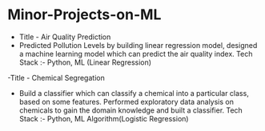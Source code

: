 # Minor-Projects-on-ML

- Title - Air Quality Prediction
- Predicted Pollution Levels by building linear regression model, designed a machine learning model which can predict the air quality index. Tech Stack :- Python, ML (Linear Regression)

-Title - Chemical Segregation
- Build a classifier which can classify a chemical into a particular class, based on some features. Performed exploratory data analysis on chemicals to gain the domain knowledge and built a classifier. Tech Stack :- Python, ML Algorithm(Logistic Regression)

